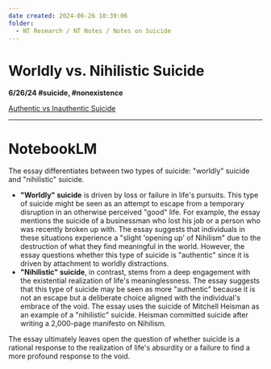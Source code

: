 ```yaml
---
date created: 2024-06-26 10:39:06
folder:
  - NT Research / NT Notes / Notes on Suicide
---
```


# **Worldly vs. Nihilistic Suicide**

**6/26/24 #suicide, #nonexistence**

[Authentic vs Inauthentic Suicide](Authentic%20vs%20Inauthentic%20Suicide.md)

* * *

# NotebookLM

The essay differentiates between two types of suicide: "worldly" suicide and "nihilistic" suicide.

- **"Worldly" suicide** is driven by loss or failure in life's pursuits. This type of suicide might be seen as an attempt to escape from a temporary disruption in an otherwise perceived "good" life. For example, the essay mentions the suicide of a businessman who lost his job or a person who was recently broken up with. The essay suggests that individuals in these situations experience a "slight 'opening up' of Nihilism" due to the destruction of what they find meaningful in the world. However, the essay questions whether this type of suicide is "authentic" since it is driven by attachment to worldly distractions.
- **"Nihilistic" suicide**, in contrast, stems from a deep engagement with the existential realization of life's meaninglessness. The essay suggests that this type of suicide may be seen as more "authentic" because it is not an escape but a deliberate choice aligned with the individual's embrace of the void. The essay uses the suicide of Mitchell Heisman as an example of a "nihilistic" suicide. Heisman committed suicide after writing a 2,000-page manifesto on Nihilism.

The essay ultimately leaves open the question of whether suicide is a rational response to the realization of life's absurdity or a failure to find a more profound response to the void.